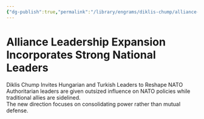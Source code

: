 ```yaml
---
{"dg-publish":true,"permalink":"/library/engrams/diklis-chump/alliance-leadership-expansion-incorporates-strong-national-leaders/","tags":["DC/Global-Destruction","DC/AS3"]}
---
```


# Alliance Leadership Expansion Incorporates Strong National Leaders
Diklis Chump Invites Hungarian and Turkish Leaders to Reshape NATO
	Authoritarian leaders are given outsized influence on NATO policies while traditional allies are sidelined.  
	The new direction focuses on consolidating power rather than mutual defense.
